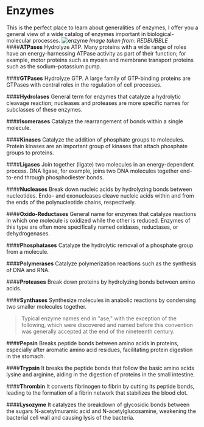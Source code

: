 # Enzymes
This is the perfect place to learn about generalities of enzymes, I offer you a general view of a wide catalog of enzymes important in biological-molecular processes.
![enzyme](/assets/images/enzyme.jpg)
*Image taken from: REDBUBBLE*
####**ATPases**
Hydrolyze ATP. Many proteins with a wide range of roles have an energy-harnessing ATPase activity as part of their function; for example, motor proteins such as myosin and membrane transport proteins such as the sodium–potassium pump.

####**GTPases**
Hydrolyze GTP. A large family of GTP-binding proteins are GTPases with central roles in the regulation of cell processes.

####**Hydrolases**
General term for enzymes that catalyze a hydrolytic cleavage reaction; nucleases and proteases are more specific names for subclasses of these enzymes.

####**Isomerases**
Catalyze the rearrangement of bonds within a single molecule.

####**Kinases**
Catalyze the addition of phosphate groups to molecules. Protein kinases are an important group of kinases that attach phosphate groups to proteins.

####**Ligases**
Join together (ligate) two molecules in an energy-dependent process. DNA ligase, for example, joins two DNA molecules together end-to-end through phosphodiester bonds.

####**Nucleases**
Break down nucleic acids by hydrolyzing bonds between nucleotides. Endo– and exonucleases cleave nucleic acids within and from the ends of the polynucleotide chains, respectively.

####**Oxido-Reductases**
General name for enzymes that catalyze reactions in which one molecule is oxidized while the other is reduced. Enzymes of this type are often more specifically named oxidases, reductases, or dehydrogenases.

####**Phosphatases**
Catalyze the hydrolytic removal of a phosphate group from a molecule.

####**Polymerases**
Catalyze polymerization reactions such as the synthesis of DNA and RNA.

####**Proteases**
Break down proteins by hydrolyzing bonds between amino acids.

####**Synthases**
Synthesize molecules in anabolic reactions by condensing two smaller molecules together.

>Typical enzyme names end in "ase," with the exception of the following, which were discovered and named before this convention was generally accepted at the end of the nineteenth century.

####**Pepsin**
Breaks peptide bonds between amino acids in proteins, especially after aromatic amino acid residues, facilitating protein digestion in the stomach.

####**Trypsin**
It breaks the peptide bonds that follow the basic amino acids lysine and arginine, aiding in the digestion of proteins in the small intestine.

####**Thrombin**
It converts fibrinogen to fibrin by cutting its peptide bonds, leading to the formation of a fibrin network that stabilizes the blood clot.

####**Lysozyme**
It catalyzes the breakdown of glycosidic bonds between the sugars N-acetylmuramic acid and N-acetylglucosamine, weakening the bacterial cell wall and causing lysis of the bacteria.
